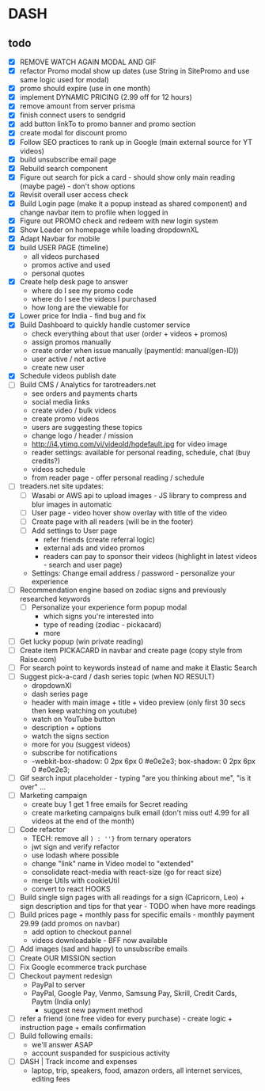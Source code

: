 # DASH

## todo

- [x] REMOVE WATCH AGAIN MODAL AND GIF
- [x] refactor Promo modal show up dates (use String in SitePromo and use same logic used for modal)
- [x] promo should expire (use in one month)
- [x] implement DYNAMIC PRICING (2.99 off for 12 hours)
- [x] remove amount from server prisma
- [x] finish connect users to sendgrid
- [x] add button linkTo to promo banner and promo section
- [x] create modal for discount promo
- [x] Follow SEO practices to rank up in Google (main external source for YT videos)
- [x] build unsubscribe email page
- [x] Rebuild search component
- [x] Figure out search for pick a card - should show only main reading (maybe page) - don't show options
- [x] Revisit overall user access check
- [x] Build Login page (make it a popup instead as shared component) and change navbar item to profile when logged in 
- [x] Figure out PROMO check and redeem with new login system
- [x] Show Loader on homepage while loading dropdownXL
- [x] Adapt Navbar for mobile
- [x] build USER PAGE (timeline)
  - all videos purchased
  - promos active and used
  - personal quotes 
- [x] Create help desk page to answer
  - where do I see my promo code
  - where do I see the videos I purchased
  - how long are the viewable for
- [x] Lower price for India - find bug and fix
- [x] Build Dashboard to quickly handle customer service
  - check everything about that user (order + videos + promos)
  - assign promos manually
  - create order when issue manually (paymentId: manual(gen-ID))
  - user active / not active
  - create new user
- [x] Schedule videos publish date
- [ ] Build CMS / Analytics for tarotreaders.net
  - see orders and payments charts
  - social media links
  - create video / bulk videos
  - create promo videos
  - users are suggesting these topics
  - change logo / header / mission
  - http://i4.ytimg.com/vi/videoId/hqdefault.jpg for video image
  - reader settings: available for personal reading, schedule, chat (buy credits?)
  - videos schedule
  - from reader page - offer personal reading / schedule
- [ ] treaders.net site updates:
  - [ ] Wasabi or AWS api to upload images - JS library to compress and blur images in automatic
  - [ ] User page - video hover show overlay with title of the video
  - [ ] Create page with all readers (will be in the footer)
  - [ ] Add settings to User page
    - refer friends (create referral logic)
    - external ads and video promos
     - readers can pay to sponsor their videos (highlight in latest videos - search and user page)
  - Settings: Change email address / password - personalize your experience
- [ ] Recommendation engine based on zodiac signs and previously researched keywords
  - [ ] Personalize your experience form popup modal
    - which signs you're interested into
    - type of reading (zodiac - pickacard)
    - more
- [ ] Get lucky popup (win private reading)
- [ ] Create item PICKACARD in navbar and create page (copy style from Raise.com)
- [ ] For search point to keywords instead of name and make it Elastic Search
- [ ] Suggest pick-a-card / dash series topic (when NO RESULT)
  - dropdownXl
  - dash series page
  - header with main image + title + video preview (only first 30 secs then keep watching on youtube)
  - watch on YouTube button
  - description + options
  - watch the signs section
  - more for you (suggest videos)
  - subscribe for notifications
  - -webkit-box-shadow: 0 2px 6px 0 #e0e2e3; box-shadow: 0 2px 6px 0 #e0e2e3;
- [ ] Gif search input placeholder - typing "are you thinking about me", "is it over" ...
- [ ] Marketing campaign
	- create buy 1 get 1 free emails for Secret reading
	- create marketing campaigns bulk email (don't miss out! 4.99 for all videos at the end of the month)
- [ ] Code refactor
  - TECH: remove all `) : ''}` from ternary operators
  - jwt sign and verify refactor
  - use lodash where possible
  - change "link" name in Video model to "extended"
  - consolidate react-media with react-size (go for react size)
  - merge Utils with cookieUtil
  - convert to react HOOKS
- [ ] Build single sign pages with all readings for a sign (Capricorn, Leo) + sign description and tips for that year - TODO when have more readings
- [ ] Build prices page + monthly pass for specific emails - monthly payment 29.99 (add promos on navbar)  
  - add option to checkout pannel
  - videos downloadable - BFF now available
- [ ] Add images (sad and happy) to unsubscribe emails
- [ ] Create OUR MISSION section
- [ ] Fix Google ecommerce track purchase
- [ ] Checkout payment redesign 
  - PayPal to server
  - PayPal, Google Pay, Venmo, Samsung Pay, Skrill, Credit Cards, Paytm (India only)
    - suggest new payment method 
- [ ] refer a friend (one free video for every purchase) - create logic + instruction page + emails confirmation
- [ ] Build following emails: 
	- we'll answer ASAP
	- account suspanded for suspicious activity
- [ ] DASH | Track income and expenses 
  - laptop, trip, speakers, food, amazon orders, all internet services, editing fees